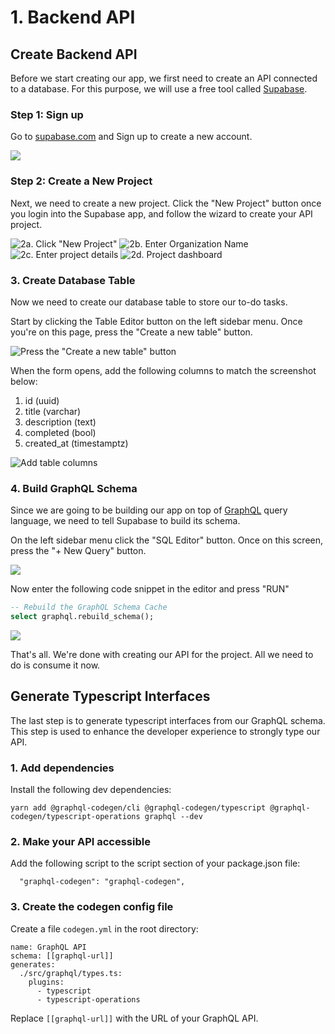 # 1. Backend API

## Create Backend API

Before we start creating our app, we first need to create an API connected to a database. For this purpose, we will use a free tool called [Supabase](https://supabase.io).

### Step 1: Sign up

Go to [supabase.com](https://supabase.com) and Sign up to create a new account.

![](<../.gitbook/assets/supabase homepage (1).png>)

### **Step 2: Create a New Project**

Next, we need to create a new project. Click the "New Project" button once you login into the Supabase app, and follow the wizard to create your API project.

![2a. Click "New Project"](<../.gitbook/assets/Screenshot 2022-04-21 at 11.13.00 PM.png>) ![2b. Enter Organization Name](<../.gitbook/assets/Screenshot 2022-04-21 at 11.13.22 PM.png>) ![2c. Enter project details](<../.gitbook/assets/Screenshot 2022-04-21 at 11.14.01 PM.png>) ![2d. Project dashboard](<../.gitbook/assets/Screenshot 2022-04-21 at 11.14.31 PM.png>)

### **3. Create Database Table**

Now we need to create our database table to store our to-do tasks.

Start by clicking the Table Editor button on the left sidebar menu. Once you're on this page, press the "Create a new table" button.

![Press the "Create a new table" button](<../.gitbook/assets/Screenshot 2022-04-21 at 11.24.47 PM.png>)

When the form opens, add the following columns to match the screenshot below:

1. id (uuid)
2. title (varchar)
3. description (text)
4. completed (bool)
5. created\_at (timestamptz)

![Add table columns](<../.gitbook/assets/Screenshot 2022-04-21 at 11.27.30 PM.png>)

### **4. Build GraphQL Schema**

Since we are going to be building our app on top of [GraphQL](https://graphql.org) query language, we need to tell Supabase to build its schema.

On the left sidebar menu click the "SQL Editor" button. Once on this screen, press the "+ New Query" button.&#x20;

![](<../.gitbook/assets/Screenshot 2022-04-21 at 11.33.47 PM.png>)

Now enter the following code snippet in the editor and press "RUN"

```sql
-- Rebuild the GraphQL Schema Cache
select graphql.rebuild_schema();
```

![](<../.gitbook/assets/Screenshot 2022-04-21 at 11.40.13 PM.png>)

That's all. We're done with creating our API for the project. All we need to do is consume it now.

## **Generate Typescript Interfaces**

The last step is to generate typescript interfaces from our GraphQL schema. This step is used to enhance the developer experience to strongly type our API.

### 1. **Add dependencies**

Install the following dev dependencies:

```shell
yarn add @graphql-codegen/cli @graphql-codegen/typescript @graphql-codegen/typescript-operations graphql --dev
```

### 2. **Make your API accessible**

Add the following script to the script section of your package.json file:

```
  "graphql-codegen": "graphql-codegen",
```

### **3. Create the codegen config file**

Create a file `codegen.yml` in the root directory:

```
name: GraphQL API
schema: [[graphql-url]]
generates:
  ./src/graphql/types.ts:
    plugins:
      - typescript
      - typescript-operations

```

Replace `[[graphql-url]]` with the URL of your GraphQL API.

